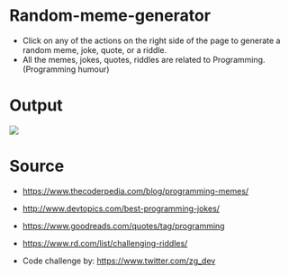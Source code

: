 # Random-meme-generator #
* Click on any of the actions on the right side of the page to generate a random meme, joke, quote, or a riddle.
* All the memes, jokes, quotes, riddles are related to Programming. (Programming humour)
# Output
![](https://camo.githubusercontent.com/d3de022b064d57a53626f908093e88ffbc94976fae37c33ba20ef7362188b81c/68747470733a2f2f692e67697068792e636f6d2f6d656469612f717755656f42426d51555731684c7858526e2f67697068792e676966)

# Source
  * https://www.thecoderpedia.com/blog/programming-memes/
  * http://www.devtopics.com/best-programming-jokes/
  * https://www.goodreads.com/quotes/tag/programming
  * https://www.rd.com/list/challenging-riddles/
  
  * Code challenge by: https://www.twitter.com/zg_dev
